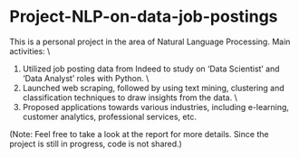 # Project-NLP-on-data-job-postings
This is a personal project in the area of Natural Language Processing. Main activities: \ 
1) Utilized job posting data from Indeed to study on ‘Data Scientist’ and ‘Data Analyst’ roles with Python. \ 
2) Launched web scraping, followed by using text mining, clustering and classification techniques to draw insights from the data. \ 
3) Proposed applications towards various industries, including e-learning, customer analytics, professional services, etc.

(Note: Feel free to take a look at the report for more details. Since the project is still in progress, code is not shared.)
